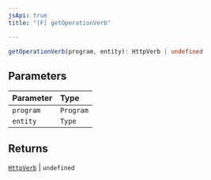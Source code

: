 ```yaml
---
jsApi: true
title: "[F] getOperationVerb"

---
```

```ts
getOperationVerb(program, entity): HttpVerb | undefined
```

## Parameters

| Parameter | Type |
| :------ | :------ |
| `program` | `Program` |
| `entity` | `Type` |

## Returns

[`HttpVerb`](Type.HttpVerb.md) \| `undefined`
